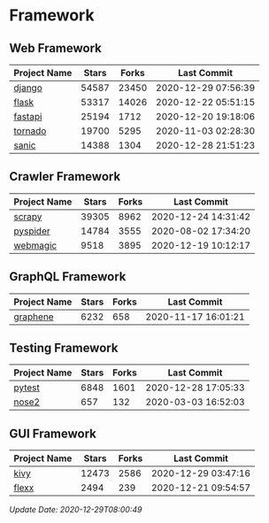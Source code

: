 # Framework

## Web Framework
| Project Name | Stars | Forks | Last Commit |
| ------------ | ----- | ----- | ----------- |
| [django](https://github.com/django/django) | 54587 | 23450 | 2020-12-29 07:56:39 |
| [flask](https://github.com/pallets/flask) | 53317 | 14026 | 2020-12-22 05:51:15 |
| [fastapi](https://github.com/tiangolo/fastapi) | 25194 | 1712 | 2020-12-20 19:18:06 |
| [tornado](https://github.com/tornadoweb/tornado) | 19700 | 5295 | 2020-11-03 02:28:30 |
| [sanic](https://github.com/huge-success/sanic) | 14388 | 1304 | 2020-12-28 21:51:23 |

## Crawler Framework
| Project Name | Stars | Forks | Last Commit |
| ------------ | ----- | ----- | ----------- |
| [scrapy](https://github.com/scrapy/scrapy) | 39305 | 8962 | 2020-12-24 14:31:42 |
| [pyspider](https://github.com/binux/pyspider) | 14784 | 3555 | 2020-08-02 17:34:20 |
| [webmagic](https://github.com/code4craft/webmagic) | 9518 | 3895 | 2020-12-19 10:12:17 |

## GraphQL Framework
| Project Name | Stars | Forks | Last Commit |
| ------------ | ----- | ----- | ----------- |
| [graphene](https://github.com/graphql-python/graphene) | 6232 | 658 | 2020-11-17 16:01:21 |

## Testing Framework
| Project Name | Stars | Forks | Last Commit |
| ------------ | ----- | ----- | ----------- |
| [pytest](https://github.com/pytest-dev/pytest) | 6848 | 1601 | 2020-12-28 17:05:33 |
| [nose2](https://github.com/nose-devs/nose2) | 657 | 132 | 2020-03-03 16:52:03 |

## GUI Framework
| Project Name | Stars | Forks | Last Commit |
| ------------ | ----- | ----- | ----------- |
| [kivy](https://github.com/kivy/kivy) | 12473 | 2586 | 2020-12-29 03:47:16 |
| [flexx](https://github.com/flexxui/flexx) | 2494 | 239 | 2020-12-21 09:54:57 |

*Update Date: 2020-12-29T08:00:49*